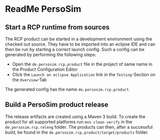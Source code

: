 # ReadMe PersoSim

## Start a RCP runtime from sources
The RCP product can be started in a development environment using the checked out source. They have to be imported into an eclipse IDE and can then be run by starting a correct launch config. Such a config can be generated by performing the following steps:

 - Open the `de.persosim.rcp.product` file in the project of same name in the Product Configuration Editor
 - Click the `Launch an eclipse Application` link in the `Testing`-Section on the `Overview`-Tab

The generated config has the name `de.persosim.rcp.product`.
 
## Build a PersoSim product release
The release artifacts are created using a Maven 3 build. To create the product for all supported platforms run `mvn clean verify` in the `de.persosim.rcp.releng` folder. The products can then, after a successful build, be found in the `de.persosim.rcp.product/target/products` folder.